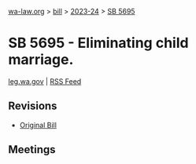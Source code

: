 [wa-law.org](/) > [bill](/bill/) > [2023-24](/bill/2023-24/) > [SB 5695](/bill/2023-24/sb/5695/)

# SB 5695 - Eliminating child marriage.
[leg.wa.gov](https://app.leg.wa.gov/billsummary?BillNumber=5695&Year=2023&Initiative=false) | [RSS Feed](./rss.xml)

## Revisions
* [Original Bill](1/)

## Meetings
